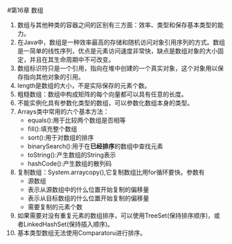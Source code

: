 #第16章 数组
1. 数组与其他种类的容器之间的区别有三方面：效率、类型和保存基本类型的能力。
2. 在Java中，数组是一种效率最高的存储和随机访问对象引用序列的方式。数组是一简单的线性序列，优点是元素访问速度非常快，缺点是数组对象的大小固定，并且在其生命周期中不可改变。
3. 数组标识符只是一个引用，指向在堆中创建的一个真实对象，这个对象用以保存指向其他对象的引用。
4. length是数组的大小，不是实际保存的元素个数。
5. 粗糙数组：数组中构成矩阵的每个向量都可以具有任意的长度。
6. 不能实例化具有参数化类型的数组，可以参数化数组本身的类型。
7. Arrays类中常用的六个基本方法：
    - equals():用于比较两个数组是否相等
    - fill():填充整个数组
    - sort():用于对数组的排序
    - binarySearch():用于在**已经排序**的数组中查找元素
    - toString():产生数组的String表示
    - hashCode():产生数组的散列码
8. 复制数组：System.arraycopy(),它复制数组比用for循环要快。参数有
    - 源数组
    - 表示从源数组中的什么位置开始复制的偏移量
    - 表示从目标数组的什么位置开始复制的偏移量
    - 需要复制的元素个数
9. 如果需要对没有重复元素的数组排序，可以使用TreeSet(保持排序顺序)，或者LinkedHashSet(保持插入顺序)。
10. 基本类型数组无法使用Comparatoru进行排序。